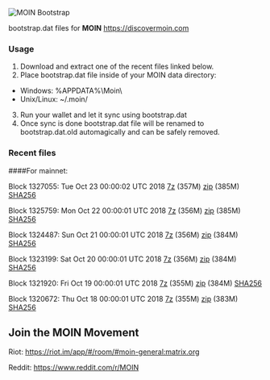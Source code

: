 ![MOIN Bootstrap](https://i.imgur.com/KjM1jMp.jpg)

bootstrap.dat files for **MOIN** https://discovermoin.com

### Usage

1. Download and extract one of the recent files linked below.
2. Place bootstrap.dat file inside of your MOIN data directory:
 - Windows: %APPDATA%\Moin\
 - Unix/Linux: ~/.moin/
3. Run your wallet and let it sync using bootstrap.dat
4. Once sync is done bootstrap.dat file will be renamed to bootstrap.dat.old automagically and can be safely removed.


### Recent files

####For mainnet:

Block 1327055: Tue Oct 23 00:00:02 UTC 2018 [7z](https://transfer.sh/VUuTN/bootstrap.dat.20181023.7z) (357M) [zip](https://transfer.sh/15XenY/bootstrap.dat.20181023.zip) (385M) [SHA256](https://transfer.sh/tbkLN/sha256.txt)

Block 1325759: Mon Oct 22 00:00:01 UTC 2018 [7z](https://transfer.sh/piLER/bootstrap.dat.20181022.7z) (356M) [zip](https://transfer.sh/VI2WY/bootstrap.dat.20181022.zip) (385M) [SHA256](https://transfer.sh/D7ldX/sha256.txt)

Block 1324487: Sun Oct 21 00:00:01 UTC 2018 [7z](https://transfer.sh/11xmtL/bootstrap.dat.20181021.7z) (356M) [zip](https://transfer.sh/9dHFH/bootstrap.dat.20181021.zip) (384M) [SHA256](https://transfer.sh/qaUL5/sha256.txt)

Block 1323199: Sat Oct 20 00:00:01 UTC 2018 [7z](https://transfer.sh/qGyPU/bootstrap.dat.20181020.7z) (356M) [zip](https://transfer.sh/zEpTF/bootstrap.dat.20181020.zip) (384M) [SHA256](https://transfer.sh/b9s3I/sha256.txt)

Block 1321920: Fri Oct 19 00:00:01 UTC 2018 [7z](https://transfer.sh/lkDjS/bootstrap.dat.20181019.7z) (355M) [zip](https://transfer.sh/1148cv/bootstrap.dat.20181019.zip) (384M) [SHA256](https://transfer.sh/12Z8zk/sha256.txt)

Block 1320672: Thu Oct 18 00:00:01 UTC 2018 [7z](https://transfer.sh/vVikF/bootstrap.dat.20181018.7z) (355M) [zip](https://transfer.sh/aY6mc/bootstrap.dat.20181018.zip) (383M) [SHA256](https://transfer.sh/nuR3i/sha256.txt)

## Join the MOIN Movement

Riot: https://riot.im/app/#/room/#moin-general:matrix.org

Reddit: https://www.reddit.com/r/MOIN
